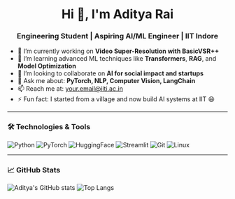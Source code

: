 <h1 align="center">Hi 👋, I'm Aditya Rai</h1>
<h3 align="center">Engineering Student | Aspiring AI/ML Engineer | IIT Indore</h3>

- 🔭 I’m currently working on **Video Super-Resolution with BasicVSR++**
- 🌱 I’m learning advanced ML techniques like **Transformers**, **RAG**, and **Model Optimization**
- 👯 I’m looking to collaborate on **AI for social impact and startups**
- 💬 Ask me about: **PyTorch, NLP, Computer Vision, LangChain**
- 📫 Reach me at: [your.email@iiti.ac.in](mailto:mc240041002@iiti.ac.in)
- ⚡ Fun fact: I started from a village and now build AI systems at IIT 😄

---

### 🛠️ Technologies & Tools

![Python](https://img.shields.io/badge/-Python-333333?style=flat&logo=python)
![PyTorch](https://img.shields.io/badge/-PyTorch-333333?style=flat&logo=pytorch)
![HuggingFace](https://img.shields.io/badge/-HuggingFace-333333?style=flat&logo=huggingface)
![Streamlit](https://img.shields.io/badge/-Streamlit-333333?style=flat&logo=streamlit)
![Git](https://img.shields.io/badge/-Git-333333?style=flat&logo=git)
![Linux](https://img.shields.io/badge/-Linux-333333?style=flat&logo=linux)

---

### 📈 GitHub Stats

![Aditya's GitHub stats](https://github-readme-stats.vercel.app/api?username=yourusername&show_icons=true&theme=radical)
![Top Langs](https://github-readme-stats.vercel.app/api/top-langs/?username=yourusername&layout=compact&theme=radical)
